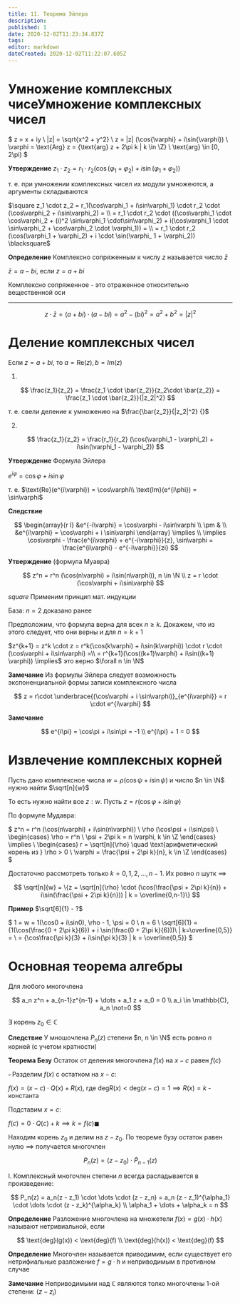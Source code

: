 ```yaml
---
title: 11. Теорема Эйлера
description: 
published: 1
date: 2020-12-02T11:23:34.837Z
tags: 
editor: markdown
dateCreated: 2020-12-02T11:22:07.605Z
---
```


# Умножение комплексных чисеУмножение комплексных чисел

$
z = x + iy \\
|z| = \sqrt{x^2 + y^2} \\
z = |z| (\cos{\varphi} + i\sin{\varphi}) \\
\varphi = \text{Arg} z = \{\text{arg} z + 2\pi k | k \in \Z\} \\
\text{arg} \in [0, 2\pi)
$

**Утверждение** $z_1 \cdot z_2 = r_1 \cdot r_2 (\cos(\varphi_1 + \varphi_2) + i \sin(\varphi_1 + \varphi_2))$

т. е. при умножении комплексных чисел их модули умножеются, а аргументы складываются

$\square z_1 \cdot z_2 = r_1(\cos\varphi_1 + i\sin\varphi_1) \cdot r_2 \cdot (\cos\varphi_2 + i\sin\varphi_2) = \\
= r_1 \cdot r_2 \cdot ((\cos\varphi_1 \cdot \cos\varphi_2 + (i)^2 \sin\varphi_1 \cdot\sin\varphi_2) + i(\cos\varphi_1 \cdot \sin\varphi_2 + \cos\varphi_2 \cdot \varphi_1)) = \\
= r_1 \cdot r_2 (\cos(\varphi_1 + \varphi_2) + i \cdot \sin(\varphi_ 1 + \varphi_2)) \blacksquare$

**Определение** Комплексно сопряженным к числу $z$ называется число $\bar{z}$

$\bar{z} = a - bi$, если $z = a + bi$

Комплексно сопряженное - это отраженное относительно вещественной оси

---

$$
z \cdot \bar{z} = (a + bi) \cdot (a - bi) = a^2 - (bi)^2 = a^2 + b^2 = |z|^2
$$

# Деление комплексных чисел

Если $z = a + bi$, то $a = \text{Re}(z), b = {Im}(z)$

1)
$$
\frac{z_1}{z_2} = \frac{z_1 \cdot \bar{z_2}}{z_2\cdot \bar{z_2}} = \frac{z_1 \cdot \bar{z_2}}{|z_2|^2}
$$

т. е. свели деление к умножению на $\frac{\bar{z_2}}{|z_2|^2} {}$

2)
$$
\frac{z_1}{z_2} = \frac{r_1}{r_2} (\cos(\varphi_1 - \varphi_2) + i\sin(\varphi_1 - \varphi_2))
$$

**Утверждение** Формула Эйлера

$e^{i\varphi} = \cos \varphi + i\sin\varphi$

т. е. $\text{Re}(e^{i\varphi}) = \cos\varphi\\
\text{Im}(e^{i\phi}) = \sin\varphi$

**Следствие** 

$$
\begin{array}{r l}
&e^{-i\varphi} = \cos\varphi - i\sin\varphi \\
\pm & \\
&e^{i\varphi} = \cos\varphi + i \sin\varphi
\end{array} \implies \\
\implies \cos\varphi - \frac{e^{i\varphi} + e^{-i\varphi}}{z}, \sin\varphi = \frac{e^{i\varphi} - e^{-i\varphi}}{zi}
$$

**Утверждение** (формула Муавра)

$$
z^n = r^n (\cos(n\varphi) + i\sin(n\varphi)), n \in \N \\
z = r \cdot (\cos\varphi + i\sin\varphi)
$$

$square$ Применим принцип мат. индукции

База: $n = 2$ доказано ранее

Предположим, что формула верна для всех $n \ge k$. Докажем, что из этого следует, что они верны и для $n = k + 1$

$z^{k+1} = z^k \cdot z = r^k(\cos(k\varphi) + i\sin(k\varphi)) \cdot r \cdot (\cos\varphi + i\sin\varphi) =\\ 
= r^{k+1}(\cos((k+1)\varphi) + i\sin((k+1) \varphi)) \implies$ это верно $\forall n \in \N$

**Замечание** Из формулы Эйлера следует возможность экспоненциальной формы записи комплексного числа

$$
z = r\cdot \underbrace{(\cos\varphi + i \sin\varphi)}_{e^{i\varphi}} = r \cdot e^{i\varphi}
$$

**Замечание**

$$
e^{i\pi} = \cos\pi + i\sin\pi = -1 \\
e^{i\pi} + 1 = 0
$$

# Извлечение комплексных корней

Пусть дано комплексное числа $w = \rho (\cos\psi + i \sin\psi)$ и число $n \in \N$ нужно найти $\sqrt[n]{w}$

То есть нужно найти все $z: w$. Пусть $z = r(\cos\varphi + i\sin\varphi)$

По формуле Мудавра:

$
z^n = r^n (\cos(n\varphi) + i\sin(n\varphi)) \\
\rho (\cos\psi + i\sin\psi) \\
\begin{cases}
\rho = r^n \\
\psi + 2\pi k = n \varphi, k \in \Z
\end{cases} \implies \\
\begin{cases}
r = \sqrt[n]{\rho} \quad \text{арифметический корень из } \rho > 0 \\
\varphi = \frac{\psi + 2\pi k}{n}, k \in \Z
\end{cases}
$

Достаточно рассмотреть только $k = 0, 1, 2, \dots, n-1$. Их ровно $n$ шутк $\implies$

$$
\sqrt[n]{w} = \{z = \sqrt[n]{\rho} \cdot (\cos(\frac{\psi + 2\pi k}{n}) + i\sin(\frac{\psi + 2\pi k}{n})) | k = \overline{0,n-1}\}
$$

**Пример** $\sqrt[6]{1} - ?$

$
1 = w = 1(\cos0 + i\sin0), \rho - 1, \psi = 0 \\
n = 6 \\
\sqrt[6]{1} = \{1(\cos(\frac{0 + 2\pi k}{6}) + i \sin(\frac{0 + 2\pi k}{6}))\ | k=\overline{0,5}\} = \\
= \{\cos\frac{\pi k}{3} + i\sin{\pi k}{3} | k = \overline{0,5}\}
$

# Основная теорема алгебры

Для любого многочлена

$$
a_n z^n + a_{n-1}z^{n-1} + \dots + a_1 z + a_0 = 0 \\
a_i \in \mathbb{C}, a_n \not=0
$$

$\exists$ корень $z_0 \in \mathbb{C} {}$

**Следствие** У мношочлена $P_n(z)$ степени $n, n \in \N$ есть ровно $n$ корней (с учетом кратности)

**Теорема Безу** Остаток от деления многочлена $f(x)$ на $x-c$ равен $f(c)$

$\square$ Разделим $f(x)$ с остатком на $x-c$:

$f(x) = (x - c) \cdot Q(x) + R(x)$, где $\text{deg} R(x) < \text{deg}(x - c) = 1 \implies R(x) = k$ - константа

Подставим $x = c$:

$f(c) = 0 \cdot Q(c) + k \implies k = f(c) \blacksquare$

Находим корень $z_0$ и делим на $z - z_0$. По теореме бузу остаток равен нулю $\implies$ получается многочлен

$$
P_n(z) = (z - z_0) \cdot \widetilde{P}_{n-1} (z)
$$

I. Комплексный многочлен степени $n$ всегда расладывается в произведение:

$$
P_n(z) = a_n(z - z_1) \cdot \dots \cdot (z - z_n) = a_n (z - z_1)^{\alpha_1} \cdot \dots \cdot (z - z_k)^{\alpha_k} \\
\alpha_1 + \dots + \alpha_k = n
$$

**Определение** Разложение многочлена на множетели $f(x) = g(x) \cdot h(x)$ называют нетривиальной, если 

$$
\text{deg}(g(x)) < \text{deg}(f) \\
\text{deg}(h(x)) < \text{deg}(f)
$$

**Определение** Многочлен называется приводимим, если существует его нетрифиальные разложение $f = g\cdot h$ и неприводимым в противном случае

**Замечание** Неприводимыми над $\mathbb{C}$ являются толко многочлены 1-ой степени: $(z - z_i)$
